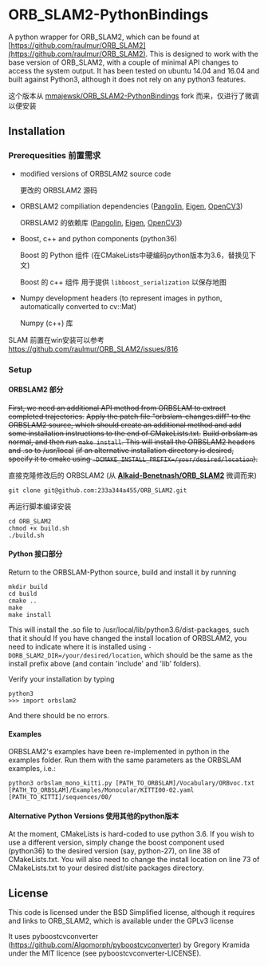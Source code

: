 # ORB_SLAM2-PythonBindings
A python wrapper for ORB_SLAM2, which can be found at [https://github.com/raulmur/ORB_SLAM2](https://github.com/raulmur/ORB_SLAM2).
This is designed to work with the base version of ORB_SLAM2, with a couple of minimal API changes to access the system output.
It has been tested on ubuntu 14.04 and 16.04 and built against Python3, although it does not rely on any python3 features.

这个版本从 [mmajewsk/ORB_SLAM2-PythonBindings](https://github.com/mmajewsk/ORB_SLAM2-PythonBindings) fork 而来，仅进行了微调以便安装

## Installation

### Prerequesities 前置需求

- modified versions of  ORBSLAM2 source code

  更改的 ORBSLAM2 源码

- ORBSLAM2 compiliation dependencies ([Pangolin](https://github.com/stevenlovegrove/Pangolin), [Eigen](http://eigen.tuxfamily.org/), [OpenCV3](http://opencv.org/))

  ORBSLAM2 的依赖库 ([Pangolin](https://github.com/stevenlovegrove/Pangolin), [Eigen](http://eigen.tuxfamily.org/), [OpenCV3](http://opencv.org/))

- Boost, c++ and python components (python36)

  Boost 的 Python 组件 (在CMakeLists中硬编码python版本为3.6，替换见下文)

  Boost 的 c++ 组件 用于提供 `libboost_serialization` 以保存地图

- Numpy development headers (to represent images in python, automatically converted to cv::Mat)

  Numpy (c++) 库
 
SLAM 前置在win安装可以参考 https://github.com/raulmur/ORB_SLAM2/issues/816

### Setup

#### ORBSLAM2 部分
~~First, we need an additional API method from ORBSLAM to extract completed trajectories.~~
~~Apply the patch file "orbslam-changes.diff" to the ORBSLAM2 source, which should create an additional method and add some installation instructions to the end of CMakeLists.txt.~~
~~Build orbslam as normal, and then run `make install`. This will install the ORBSLAM2 headers and .so to /usr/local~~
~~(if an alternative installation directory is desired, specify it to cmake using `-DCMAKE_INSTALL_PREFIX=/your/desired/location`).~~

直接克隆修改后的 ORBSLAM2 (从 **[Alkaid-Benetnash/ORB_SLAM2](https://github.com/Alkaid-Benetnash/ORB_SLAM2)** 微调而来)

```
git clone git@github.com:233a344a455/ORB_SLAM2.git
```

再运行脚本编译安装

```
cd ORB_SLAM2
chmod +x build.sh
./build.sh
```

#### Python 接口部分

Return to the ORBSLAM-Python source, build and install it by running
```
mkdir build
cd build
cmake ..
make
make install
```
This will install the .so file to /usr/local/lib/python3.6/dist-packages, such that it should 
If you have changed the install location of ORBSLAM2, you need to indicate where it is installed using ``-DORB_SLAM2_DIR=/your/desired/location``,
which should be the same as the install prefix above (and contain 'include' and 'lib' folders).

Verify your installation by typing
```
python3
>>> import orbslam2
```
And there should be no errors.

#### Examples

ORBSLAM2's examples have been re-implemented in python in the examples folder.
Run them with the same parameters as the ORBSLAM examples, i.e.:
```
python3 orbslam_mono_kitti.py [PATH_TO_ORBSLAM]/Vocabulary/ORBvoc.txt [PATH_TO_ORBSLAM]/Examples/Monocular/KITTI00-02.yaml [PATH_TO_KITTI]/sequences/00/
```

#### Alternative Python Versions 使用其他的python版本

At the moment, CMakeLists is hard-coded to use python 3.6. If you wish to use a different version, simply change the boost component used (python36) to the desired version (say, python-27), on line 38 of CMakeLists.txt.
You will also need to change the install location on line 73 of CMakeLists.txt to your desired dist/site packages directory.

## License
This code is licensed under the BSD Simplified license, although it requires and links to ORB_SLAM2, which is available under the GPLv3 license

It uses pyboostcvconverter (https://github.com/Algomorph/pyboostcvconverter) by Gregory Kramida under the MIT licence (see pyboostcvconverter-LICENSE).

